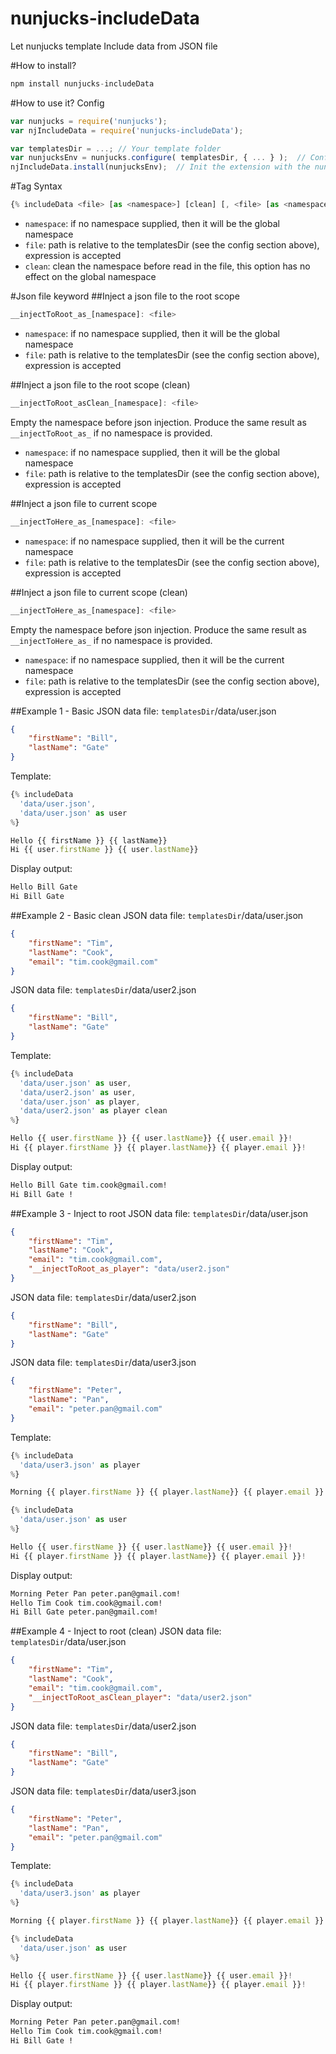 # nunjucks-includeData
Let nunjucks template Include data from JSON file

#How to install?
```javascript
npm install nunjucks-includeData
```

#How to use it?
Config
```javascript
var nunjucks = require('nunjucks');
var njIncludeData = require('nunjucks-includeData');

var templatesDir = ...; // Your template folder
var nunjucksEnv = nunjucks.configure( templatesDir, { ... } );  // Config your nunjucks with the templateDir
njIncludeData.install(nunjucksEnv);  // Init the extension with the nunjucks environment
```

#Tag Syntax
```javascript
{% includeData <file> [as <namespace>] [clean] [, <file> [as <namespace>] [clean], ...] %}
```
- `namespace`: if no namespace supplied, then it will be the global namespace
- `file`: path is relative to the templatesDir (see the config section above), expression is accepted
- `clean`: clean the namespace before read in the file, this option has no effect on the global namespace

#Json file keyword
##Inject a json file to the root scope
```javascript
__injectToRoot_as_[namespace]: <file>
```
- `namespace`: if no namespace supplied, then it will be the global namespace
- `file`: path is relative to the templatesDir (see the config section above), expression is accepted

##Inject a json file to the root scope (clean)
```javascript
__injectToRoot_asClean_[namespace]: <file>
```
Empty the namespace before json injection.  Produce the same result as `__injectToRoot_as_` if no namespace is provided.
- `namespace`: if no namespace supplied, then it will be the global namespace
- `file`: path is relative to the templatesDir (see the config section above), expression is accepted

##Inject a json file to current scope
```javascript
__injectToHere_as_[namespace]: <file>
```
- `namespace`: if no namespace supplied, then it will be the current namespace
- `file`: path is relative to the templatesDir (see the config section above), expression is accepted

##Inject a json file to current scope (clean)
```javascript
__injectToHere_as_[namespace]: <file>
```
Empty the namespace before json injection.  Produce the same result as `__injectToHere_as_` if no namespace is provided.
- `namespace`: if no namespace supplied, then it will be the current namespace
- `file`: path is relative to the templatesDir (see the config section above), expression is accepted

##Example 1 - Basic
JSON data file: `templatesDir`/data/user.json
```json
{
	"firstName": "Bill",
	"lastName": "Gate"
}
```
Template:
```javascript
{% includeData
  'data/user.json',
  'data/user.json' as user
%}

Hello {{ firstName }} {{ lastName}}
Hi {{ user.firstName }} {{ user.lastName}}
```
Display output:
```html
Hello Bill Gate
Hi Bill Gate
```
##Example 2 - Basic clean
JSON data file: `templatesDir`/data/user.json
```json
{
	"firstName": "Tim",
	"lastName": "Cook",
	"email": "tim.cook@gmail.com"
}
```
JSON data file: `templatesDir`/data/user2.json
```json
{
	"firstName": "Bill",
	"lastName": "Gate"
}
```
Template:
```javascript
{% includeData
  'data/user.json' as user,
  'data/user2.json' as user,
  'data/user.json' as player,
  'data/user2.json' as player clean
%}

Hello {{ user.firstName }} {{ user.lastName}} {{ user.email }}!
Hi {{ player.firstName }} {{ player.lastName}} {{ player.email }}!
```
Display output:
```html
Hello Bill Gate tim.cook@gmail.com!
Hi Bill Gate !
```
##Example 3 - Inject to root
JSON data file: `templatesDir`/data/user.json
```json
{
	"firstName": "Tim",
	"lastName": "Cook",
	"email": "tim.cook@gmail.com",
	"__injectToRoot_as_player": "data/user2.json"
}
```
JSON data file: `templatesDir`/data/user2.json
```json
{
	"firstName": "Bill",
	"lastName": "Gate"
}
```
JSON data file: `templatesDir`/data/user3.json
```json
{
	"firstName": "Peter",
	"lastName": "Pan",
	"email": "peter.pan@gmail.com"
}
```
Template:
```javascript
{% includeData
  'data/user3.json' as player
%}

Morning {{ player.firstName }} {{ player.lastName}} {{ player.email }}!

{% includeData
  'data/user.json' as user
%}

Hello {{ user.firstName }} {{ user.lastName}} {{ user.email }}!
Hi {{ player.firstName }} {{ player.lastName}} {{ player.email }}!
```
Display output:
```html
Morning Peter Pan peter.pan@gmail.com!
Hello Tim Cook tim.cook@gmail.com!
Hi Bill Gate peter.pan@gmail.com!
```
##Example 4 - Inject to root (clean)
JSON data file: `templatesDir`/data/user.json
```json
{
	"firstName": "Tim",
	"lastName": "Cook",
	"email": "tim.cook@gmail.com",
	"__injectToRoot_asClean_player": "data/user2.json"
}
```
JSON data file: `templatesDir`/data/user2.json
```json
{
	"firstName": "Bill",
	"lastName": "Gate"
}
```
JSON data file: `templatesDir`/data/user3.json
```json
{
	"firstName": "Peter",
	"lastName": "Pan",
	"email": "peter.pan@gmail.com"
}
```
Template:
```javascript
{% includeData
  'data/user3.json' as player
%}

Morning {{ player.firstName }} {{ player.lastName}} {{ player.email }}!

{% includeData
  'data/user.json' as user
%}

Hello {{ user.firstName }} {{ user.lastName}} {{ user.email }}!
Hi {{ player.firstName }} {{ player.lastName}} {{ player.email }}!
```
Display output:
```html
Morning Peter Pan peter.pan@gmail.com!
Hello Tim Cook tim.cook@gmail.com!
Hi Bill Gate !
```
